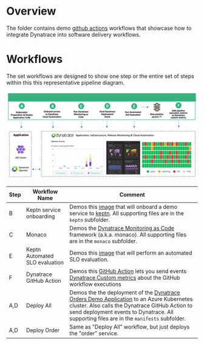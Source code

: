 # Overview 

The folder contains demo [github actions](https://github.com/features/actions) workflows that showcase how to integrate Dynatrace into software delivery workflows.

# Workflows

The set workflows are designed to show one step or the entire set of steps within this this representative pipeline diagram.

![app](./images/workflow.png)

| Step | Workflow Name | Comment |
| ---- | ------------------- | -------- |
| B | Keptn service onboarding | Demos this [image](https://github.com/keptn-sandbox/keptn-quality-gate-bash) that will onboard a demo service to [keptn](https://www.keptn.sh). All supporting files are in the `keptn` subfolder.|
| C | Monaco | Demos the [Dynatrace Monitoring as Code](https://github.com/dynatrace-oss/dynatrace-monitoring-as-code) framework (a.k.a. monaco).  All supporting files are in the `monaco` subfolder. |
| E | Keptn Automated SLO evaluation | Demos this [image](https://github.com/keptn-sandbox/keptn-quality-gate-bash) that will perform an automated SLO evaluation.   |
| F | Dynatrace GitHub Action | Demos this [GitHub Action](https://github.com/marketplace/actions/dynatraceaction) lets you send events [Dynatrace Custom metrics](https://www.dynatrace.com/news/blog/simplify-observability-for-all-your-custom-metrics-part-2-oneagent-metric-api/) about the GitHub workflow executions | 
| A,D | Deploy All | Demos the the deployment of the [Dynatrace Orders Demo Application](https://github.com/dt-orders/overview) to an Azure Kubernetes cluster.  Also calls the Dynatrace GitHub Action to send deployment events to Dynatrace. All supporting files are in the `manifests` subfolder. |
| A,D | Deploy Order | Same as "Deploy All" workflow, but just deploys the "order" service. |
